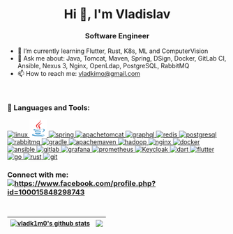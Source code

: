 <h1 align="center">Hi 👋, I'm Vladislav</h1>
<h3 align="center">Software Engineer</h3>

- 🌱 I’m currently learning Flutter, Rust, K8s, ML and ComputerVision
- 💬 Ask me about: Java, Tomcat, Maven, Spring, DSign, Docker, GitLab CI, Ansible, Nexus 3, Nginx, OpenLdap, PostgreSQL, RabbitMQ
- 📫 How to reach me: 
<a href='m&#97;i&#108;&#116;&#111;&#58;vla&#100;kimo&#64;g%&#54;Da%&#54;9&#108;&#46;co&#109;'>v&#108;adki&#109;&#111;&#64;&#103;mail&#46;c&#111;m</a>

<br />

### 🧰 Languages and Tools:
<p align="left"> 
<a href="https://www.linux.org" target="_blank">
  <img src="https://raw.githubusercontent.com/simple-icons/simple-icons/develop/icons/linux.svg" alt="linux" width="40" height="40"/> 
</a>
<a href="https://www.java.com" target="_blank"> 
  <img src="https://raw.githubusercontent.com/devicons/devicon/master/icons/java/java-original.svg" alt="java" width="40" height="40"/> 
</a>
<a href="https://spring.io" target="_blank">
  <img src="https://raw.githubusercontent.com/vladk1m0/devicon/master/icons/spring/spring-original.svg" alt="spring" width="40" height="40"/> 
</a>
<a href="http://tomcat.apache.org" target="_blank">
  <img src="https://raw.githubusercontent.com/simple-icons/simple-icons/develop/icons/apachetomcat.svg" alt="apachetomcat" width="40" height="40"/> 
</a>
<a href="https://graphql.org" target="_blank">
  <img src="https://raw.githubusercontent.com/vladk1m0/devicon/master/icons/graphql/graphql-plain.svg" alt="graphql" width="40" height="40"/> 
</a>
<a href="https://redis.io" target="_blank">
  <img src="https://raw.githubusercontent.com/vladk1m0/devicon/master/icons/redis/redis-plain.svg" alt="redis" width="40" height="40"/> 
</a>
<a href="https://www.postgresql.org" target="_blank">
  <img src="https://raw.githubusercontent.com/vladk1m0/devicon/master/icons/postgresql/postgresql-plain.svg" alt="postgresql" width="40" height="40"/> 
</a>
<a href="https://rabbitmq.org" target="_blank">
  <img src="https://raw.githubusercontent.com/simple-icons/simple-icons/develop/icons/rabbitmq.svg" alt="rabbitmq" width="40" height="40"/> 
</a>
<a href="https://gradle.org" target="_blank">
  <img src="https://raw.githubusercontent.com/vladk1m0/devicon/master/icons/gradle/gradle-plain.svg" alt="gradle" width="40" height="40"/> 
</a>
<a href="https://maven.apache.org" target="_blank">
  <img src="https://raw.githubusercontent.com/simple-icons/simple-icons/develop/icons/apachemaven.svg" alt="apachemaven" width="40" height="40"/> 
</a>
<a href="https://hadoop.apache.org" target="_blank">
  <img src="https://github.com/hortonworks/hadoop-icons/blob/557449f875d94ab7be3e8c8c136cf2029a358ca0/Images/HWX_Elephant_Green.png" alt="hadoop" width="40" height="40"/> 
</a>
<a href="https://nginx.org" target="_blank">
  <img src="https://raw.githubusercontent.com/vladk1m0/devicon/master/icons/nginx/nginx-original.svg" alt="nginx" width="40" height="40"/> 
</a>
<a href="https://docker.org" target="_blank">
  <img src="https://raw.githubusercontent.com/vladk1m0/devicon/master/icons/docker/docker-plain.svg" alt="docker" width="40" height="40"/> 
</a>
<a href="https://www.ansible.com" target="_blank">
  <img src="https://raw.githubusercontent.com/simple-icons/simple-icons/develop/icons/ansible.svg" alt="ansible" width="40" height="40"/> 
</a>
<a href="https://gitlab.com" target="_blank">
  <img src="https://raw.githubusercontent.com/simple-icons/simple-icons/develop/icons/gitlab.svg" alt="gitlab" width="40" height="40"/> 
</a>
<a href="https://grafana.org" target="_blank">
  <img src="https://raw.githubusercontent.com/simple-icons/simple-icons/develop/icons/grafana.svg" alt="grafana" width="40" height="40"/> 
</a>
<a href="https://prometheus.io" target="_blank">
  <img src="https://upload.wikimedia.org/wikipedia/commons/thumb/3/38/Prometheus_software_logo.svg/230px-Prometheus_software_logo.svg.png" alt="prometheus" width="40" height="40"/> 
</a>
<a href="https://www.keycloak.org" target="_blank">
  <img src="https://github.com/aegis-icons/aegis-icons/blob/master/PNG/Keycloak.png" alt="Keycloak" width="40" height="40"/> 
</a>
<a href="https://dart.dev" target="_blank">
  <img src="https://www.vectorlogo.zone/logos/dartlang/dartlang-icon.svg" alt="dart" width="40" height="40"/> 
</a>
<a href="https://flutter.dev" target="_blank">
  <img src="https://raw.githubusercontent.com/vladk1m0/devicon/master/icons/flutter/flutter-plain.svg" alt="flutter" width="40" height="40"/> 
</a>
<a href="https://golang.org" target="_blank">
  <img src="https://raw.githubusercontent.com/vladk1m0/devicon/master/icons/go/go-plain.svg" alt="go" width="40" height="40"/> 
</a>
<a href="https://rust.org" target="_blank">
  <img src="https://raw.githubusercontent.com/vladk1m0/devicon/master/icons/rust/rust-plain.svg" alt="rust" width="40" height="40"/> 
</a>
<a href="https://git.org" target="_blank">
  <img src="https://raw.githubusercontent.com/vladk1m0/devicon/master/icons/git/git-plain.svg" alt="git" width="40" height="40"/> 
</a>



  
<br />

<h3 align="left">Connect with me:
<a href="https://www.facebook.com/profile.php?id=100015848298743" target="blank"><img align="center" src="https://img.icons8.com/fluent/96/000000/facebook-new.png" alt="https://www.facebook.com/profile.php?id=100015848298743" height="40" width="40" /></a>
</h3>

<br />

| <a href="https://github.com/vladk1m0/github-readme-stats"><img align="center" src="https://github-readme-stats.vercel.app/api?username=vladk1m0&show_icons=true&include_all_commits=true&hide_border=true" alt="vladk1m0's github stats" /></a> | <a href="https://github.com/vladk1m0/github-readme-stats"><img align="center" src="https://github-readme-stats.vercel.app/api/top-langs/?username=vladk1m0&layout=compact&hide_border=true" /></a> |
| ------------- | ------------- |

